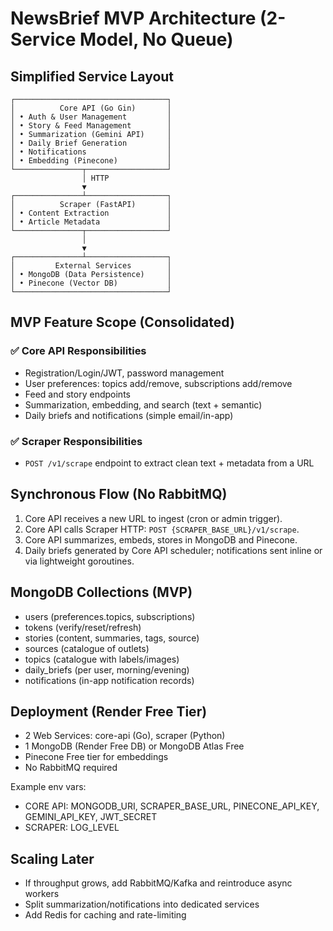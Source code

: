 # NewsBrief MVP Architecture (2-Service Model, No Queue)

## Simplified Service Layout

```
┌──────────────────────────────────┐
│          Core API (Go Gin)       │
│ • Auth & User Management         │
│ • Story & Feed Management        │
│ • Summarization (Gemini API)     │
│ • Daily Brief Generation         │
│ • Notifications                  │
│ • Embedding (Pinecone)           │
└───────────────┬──────────────────┘
                │ HTTP
                ▼
┌───────────────┴──────────────────┐
│          Scraper (FastAPI)       │
│ • Content Extraction             │
│ • Article Metadata               │
└───────────────┬──────────────────┘
                │
                ▼
┌───────────────┴──────────────────┐
│         External Services        │
│ • MongoDB (Data Persistence)     │
│ • Pinecone (Vector DB)           │
└──────────────────────────────────┘
```

## MVP Feature Scope (Consolidated)

### ✅ Core API Responsibilities

- Registration/Login/JWT, password management
- User preferences: topics add/remove, subscriptions add/remove
- Feed and story endpoints
- Summarization, embedding, and search (text + semantic)
- Daily briefs and notifications (simple email/in-app)

### ✅ Scraper Responsibilities

- `POST /v1/scrape` endpoint to extract clean text + metadata from a URL

## Synchronous Flow (No RabbitMQ)

1. Core API receives a new URL to ingest (cron or admin trigger).
2. Core API calls Scraper HTTP: `POST {SCRAPER_BASE_URL}/v1/scrape`.
3. Core API summarizes, embeds, stores in MongoDB and Pinecone.
4. Daily briefs generated by Core API scheduler; notifications sent inline or via lightweight goroutines.

## MongoDB Collections (MVP)

- users (preferences.topics, subscriptions)
- tokens (verify/reset/refresh)
- stories (content, summaries, tags, source)
- sources (catalogue of outlets)
- topics (catalogue with labels/images)
- daily_briefs (per user, morning/evening)
- notifications (in-app notification records)

## Deployment (Render Free Tier)

- 2 Web Services: core-api (Go), scraper (Python)
- 1 MongoDB (Render Free DB) or MongoDB Atlas Free
- Pinecone Free tier for embeddings
- No RabbitMQ required

Example env vars:

- CORE API: MONGODB_URI, SCRAPER_BASE_URL, PINECONE_API_KEY, GEMINI_API_KEY, JWT_SECRET
- SCRAPER: LOG_LEVEL

## Scaling Later

- If throughput grows, add RabbitMQ/Kafka and reintroduce async workers
- Split summarization/notifications into dedicated services
- Add Redis for caching and rate-limiting
